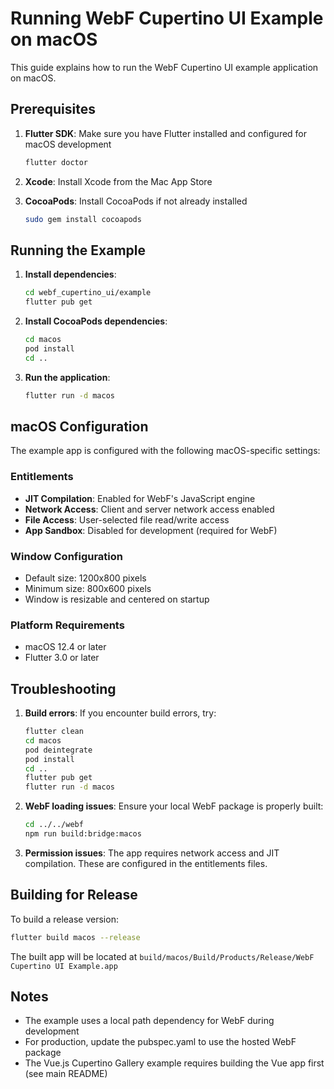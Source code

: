 # Running WebF Cupertino UI Example on macOS

This guide explains how to run the WebF Cupertino UI example application on macOS.

## Prerequisites

1. **Flutter SDK**: Make sure you have Flutter installed and configured for macOS development
   ```bash
   flutter doctor
   ```

2. **Xcode**: Install Xcode from the Mac App Store

3. **CocoaPods**: Install CocoaPods if not already installed
   ```bash
   sudo gem install cocoapods
   ```

## Running the Example

1. **Install dependencies**:
   ```bash
   cd webf_cupertino_ui/example
   flutter pub get
   ```

2. **Install CocoaPods dependencies**:
   ```bash
   cd macos
   pod install
   cd ..
   ```

3. **Run the application**:
   ```bash
   flutter run -d macos
   ```

## macOS Configuration

The example app is configured with the following macOS-specific settings:

### Entitlements
- **JIT Compilation**: Enabled for WebF's JavaScript engine
- **Network Access**: Client and server network access enabled
- **File Access**: User-selected file read/write access
- **App Sandbox**: Disabled for development (required for WebF)

### Window Configuration
- Default size: 1200x800 pixels
- Minimum size: 800x600 pixels
- Window is resizable and centered on startup

### Platform Requirements
- macOS 12.4 or later
- Flutter 3.0 or later

## Troubleshooting

1. **Build errors**: If you encounter build errors, try:
   ```bash
   flutter clean
   cd macos
   pod deintegrate
   pod install
   cd ..
   flutter pub get
   flutter run -d macos
   ```

2. **WebF loading issues**: Ensure your local WebF package is properly built:
   ```bash
   cd ../../webf
   npm run build:bridge:macos
   ```

3. **Permission issues**: The app requires network access and JIT compilation. These are configured in the entitlements files.

## Building for Release

To build a release version:
```bash
flutter build macos --release
```

The built app will be located at `build/macos/Build/Products/Release/WebF Cupertino UI Example.app`

## Notes

- The example uses a local path dependency for WebF during development
- For production, update the pubspec.yaml to use the hosted WebF package
- The Vue.js Cupertino Gallery example requires building the Vue app first (see main README)
